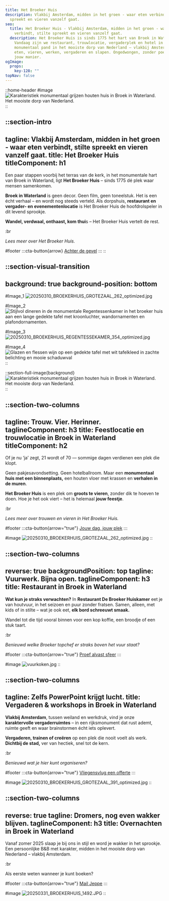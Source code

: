 ```yaml
---
title: Het Broeker Huis
description: Vlakbij Amsterdam, midden in het groen - waar eten verbindt, stilte
  spreekt en vieren vanzelf gaat.
seo:
  title: Het Broeker Huis - Vlakbij Amsterdam, midden in het groen - waar eten
    verbindt, stilte spreekt en vieren vanzelf gaat.
  description: Het Broeker Huis is sinds 1775 het hart van Broek in Waterland.
    Vandaag zijn we restaurant, trouwlocatie, vergaderplek en hotel in één. Een
    monumentaal pand in het mooiste dorp van Nederland – vlakbij Amsterdam. Kom
    eten, vieren, werken, vergaderen en slapen. Ongedwongen, zonder poeha, op
    jouw manier.
ogImage:
  props:
    key-128: ""
topNav: false
---
```


::home-header
#image
![Karakteristiek monumentaal grijzen houten huis in Broek in Waterland. Het mooiste dorp van Nederland.](/20250331_BROEKERHUIS_1550.JPG)
::

::section-intro
---
tagline: Vlakbij Amsterdam, midden in het groen - waar eten verbindt, stilte
  spreekt en vieren vanzelf gaat.
title: Het Broeker Huis
titleComponent: h1
---
Een paar stappen voorbij het terras van de kerk, in het monumentale hart van Broek in Waterland, ligt **Het Broeker Huis** – sinds 1775 dé plek waar mensen samenkomen.

**Broek in Waterland** is geen decor. Geen film, geen toneelstuk. Het is een écht verhaal – en wordt nog steeds verteld. Als dorpshuis, **restaurant en vergader- en evenementenlocatie** is Het Broeker Huis de hoofdrolspeler in dit levend sprookje.

**Wandel, verdwaal, onthaast, kom thui**s – Het Broeker Huis vertelt de rest.

:br

 

*Lees meer over Het Broeker Huis.*

#footer
  :::cta-button{arrow}
  [Achter de gevel](/Het%20Broeker%20Huis)
  :::
::

::section-visual-transition
---
background: true
background-position: bottom
---
#Image_1
![20250310\_BROEKERHUIS\_GROTEZAAL\_262\_optimized.jpg](/20250310_BROEKERHUIS_GROTEZAAL_262.JPG)

#Image_2
![Stijlvol dineren in de monumentale Regentessenkamer in het broeker huis aan een lange gedekte tafel met kroonluchter, wandornamenten en plafondornamenten.](/20250310_BROEKERHUIS_GROTEZAAL_237.JPG)

#Image_3
![20250310\_BROEKERHUIS\_REGENTESSEKAMER\_354\_optimized.jpg](/20250310_BROEKERHUIS_SCENERY_155.JPG)

#Image_4
![Glazen en flessen wijn op een gedekte tafel met wit tafelkleed  in zachte belichting en mooie schaduwval](/20250310_BROEKERHUIS_REGENTESSENKAMER_073.JPG)
::

::section-full-image{background}
![Karakteristiek monumentaal grijzen houten huis in Broek in Waterland. Het mooiste dorp van Nederland.](/HOME/HOME_H2_Trouwlocatie_20250310_BROEKERHUIS_GROTEZAAL_122_optimized_enhanced.jpg)
::

::section-two-columns
---
tagline: Trouw. Vier. Herinner.
taglineComponent: h3
title: Feestlocatie en trouwlocatie in Broek in Waterland
titleComponent: h2
---
Of je nu ‘ja’ zegt, 21 wordt of 70 — sommige dagen verdienen een plek die klopt.

Geen pakjesavondsetting. Geen hotelballroom. Maar een **monumentaal huis met een binnenplaats,** een houten vloer met krassen en **verhalen in de muren**.

**Het Broeker Huis** is een plek om **groots te vieren**, zonder dik te hoeven te doen. Hoe je het ook viert – het is helemaal **jouw feestje**.

:br

 

*Lees meer over trouwen en vieren in Het Broeker Huis.*

#footer
  :::cta-button{arrow="true"}
  [Jouw dag, jouw plek](/Trouwen%20&%20Feesten)
  :::

#image
![20250310\_BROEKERHUIS\_GROTEZAAL\_262\_optimized.jpg](/grote-zaal/20250310_BROEKERHUIS_GROTEZAAL_262_optimized.jpg)
::

::section-two-columns
---
reverse: true
backgroundPosition: top
tagline: Vuurwerk. Bijna open.
taglineComponent: h3
title: Restaurant in Broek in Waterland
---
**Wat kun je straks verwachten?** In **Restaurant De Broeker Huiskamer** eet je van houtvuur, in het seizoen en puur zonder fratsen. Samen, alleen, met kids of in stilte – wat je ook eet, **elk bord schreeuwt smaak.**

Wandel tot die tijd vooral binnen voor een kop koffie, een broodje of een stuk taart.

:br

 

*Benieuwd welke Broeker topchef er straks boven het vuur staat?*

#footer
  :::cta-button{arrow="true"}
  [Proef alvast sfeer](/Restaurant)
  :::

#image
![vuurkoken.jpg](/vuurkoken.jpg)
::

::section-two-columns
---
tagline: Zelfs PowerPoint krijgt lucht.
title: Vergaderen & workshops in Broek in Waterland
---
**Vlakbij Amsterdam**, tussen weiland en werkdruk, vind je onze **karaktervolle vergaderruimtes** – in een rijksmonument dat rust ademt, ruimte geeft en waar brainstormen écht iets oplevert.

**Vergaderen, trainen of creëren** op een plek die nooit voelt als werk. **Dichtbij de stad,** ver van hectiek, snel tot de kern.

:br

 

*Benieuwd wat je hier kunt organiseren?*

#footer
  :::cta-button{arrow="true"}
  [Vliegensvlug een offerte](mailto\:zakelijk@broekerhuis.nl?subject=Offerteaanvraag%20vergaderen%20of%20workshop\&body=Wat%20is%20de%20datum%20van%20je%20event%3F%0AMet%20hoeveel%20personen%20wil%20je%20komen%3F%0AHoe%20laat%20wil%20je%20beginnen%3F%0AWanneer%20wil%20je%20naar%20huis%3F%0ASpecifieke%20wensen%3F%0A%0AIk%20kom%20graag%20bij%20je%20terug%20met%20een%20indicatie.%20Groet%2C%20Jeppe.)
  :::

#image
![20250310\_BROEKERHUIS\_GROTEZAAL\_391\_optimized.jpg](/grote-zaal/20250310_BROEKERHUIS_GROTEZAAL_391_optimized.jpg)
::

::section-two-columns
---
reverse: true
tagline: Dromers, nog even wakker blijven.
taglineComponent: h3
title: Overnachten in Broek in Waterland
---
Vanaf zomer 2025 slaap je bij ons in stijl en word je wakker in het sprookje. Een persoonlijke B\&B met karakter, midden in het mooiste dorp van Nederland – vlakbij Amsterdam.

:br

 

Als eerste weten wanneer je kunt boeken?

#footer
  :::cta-button{arrow="true"}
  [Mail Jeppe](/)
  :::

#image
![20250331\_BROEKERHUIS\_1492.JPG](/20250331_BROEKERHUIS_1492.JPG)
::
